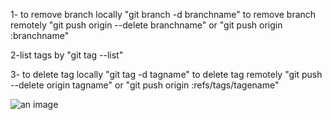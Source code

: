 1- to remove branch locally "git branch -d branchname"
to remove branch remotely "git push origin --delete branchname"
or "git push origin :branchname"

2-list tags by "git tag --list"

3- to delete tag locally "git tag -d tagname"
to delete tag remotely "git push --delete origin tagname"
or "git push origin :refs/tags/tagename"

![an image](https://media.istockphoto.com/photos/rad-cat-holding-a-blank-sign-isolated-on-black-background-picture-id1219741272)